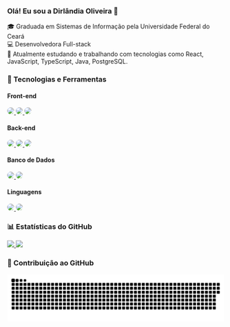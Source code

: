 ### Olá! Eu sou a Dirlândia Oliveira 👋

🎓 Graduada em Sistemas de Informação pela Universidade Federal do Ceará  
💻 Desenvolvedora Full-stack  
🌱 Atualmente estudando e trabalhando com tecnologias como React, JavaScript, TypeScript, Java, PostgreSQL.

### 🚀 Tecnologias e Ferramentas

#### Front-end
<a href="https://reactjs.org/">
  <img src="https://img.shields.io/badge/-React-61DAFB?style=flat&logo=react&logoColor=white" style="border-radius: 50%;" />
</a>
<a href="https://developer.mozilla.org/en-US/docs/Web/JavaScript">
  <img src="https://img.shields.io/badge/-JavaScript-F7DF1E?style=flat&logo=javascript&logoColor=black" style="border-radius: 50%;" />
</a>
<a href="https://www.typescriptlang.org/">
  <img src="https://img.shields.io/badge/-TypeScript-3178C6?style=flat&logo=typescript&logoColor=white" style="border-radius: 50%;" />
</a>

#### Back-end
<a href="https://nodejs.org/">
  <img src="https://img.shields.io/badge/-Node.js-339933?style=flat&logo=node.js&logoColor=white" style="border-radius: 50%;" />
</a>
<a href="https://www.java.com/">
  <img src="https://img.shields.io/badge/-Java-007396?style=flat&logo=java&logoColor=white" style="border-radius: 50%;" />
</a>
<a href="https://golang.org/">
  <img src="https://img.shields.io/badge/-Go-00ADD8?style=flat&logo=go&logoColor=white" style="border-radius: 50%;" />
</a>

#### Banco de Dados
<a href="https://www.postgresql.org/">
  <img src="https://img.shields.io/badge/-PostgreSQL-336791?style=flat&logo=postgresql&logoColor=white" style="border-radius: 50%;" />
</a>
<a href="https://firebase.google.com/">
  <img src="https://img.shields.io/badge/-Firebase-FFCA28?style=flat&logo=firebase&logoColor=black" style="border-radius: 50%;" />
</a>

#### Linguagens
<a href="https://en.cppreference.com/w/c/language">
  <img src="https://img.shields.io/badge/-C-A8B9CC?style=flat&logo=c&logoColor=white" style="border-radius: 50%;" />
</a>
<a href="https://en.cppreference.com/w/cpp">
  <img src="https://img.shields.io/badge/-C++-00599C?style=flat&logo=c%2B%2B&logoColor=white" style="border-radius: 50%;" />
</a>


### 📊 Estatísticas do GitHub

<div>
  <a href="https://github.com/Dirlandia404">
    <img height="180em" src="https://github-readme-stats.vercel.app/api?username=Dirlandia404&show_icons=true&theme=dracula&include_all_commits=true&count_private=true"/>
    <img height="180em" src="https://github-readme-stats.vercel.app/api/top-langs/?username=Dirlandia404&layout=compact&langs_count=7&theme=dracula"/>
  </a>
</div>

<!--
### 🌐 Redes Sociais

[![LinkedIn](https://img.shields.io/badge/-LinkedIn-0077B5?style=flat&logo=linkedin&logoColor=white)](https://www.linkedin.com/in/dirlandia-oliveira/)
[![Portfolio](https://img.shields.io/badge/-Portfolio-4B0082?style=flat&logoColor=white)](https://seu-portfolio.com)

-->
### 🐍 Contribuição ao GitHub

![Snake animation](https://github.com/Dirlandia404/Dirlandia404/blob/output/github-contribution-grid-snake.svg)

